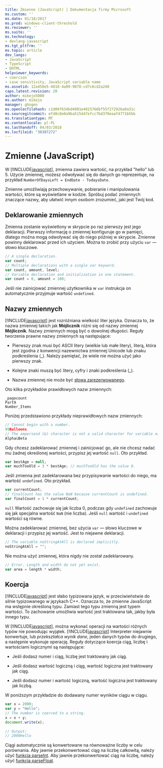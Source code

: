 ```yaml
---
title: Zmienne (JavaScript) | Dokumentacja firmy Microsoft
ms.custom: ''
ms.date: 01/18/2017
ms.prod: windows-client-threshold
ms.reviewer: ''
ms.suite: ''
ms.technology:
- devlang-javascript
ms.tgt_pltfrm: ''
ms.topic: article
dev_langs:
- JavaScript
- TypeScript
- DHTML
helpviewer_keywords:
- coercion
- case sensitivity, JavaScript variable name
ms.assetid: 12a450e5-4818-4a09-9878-cd7c6cd2a248
caps.latest.revision: 20
author: mikejo5000
ms.author: mikejo
manager: ghogen
ms.openlocfilehash: c1d09f634bd4901e4015766bf55f272926a0a31c
ms.sourcegitcommit: efd8c8e0a9ba515d47efcc7bd370eaaf4771b5bb
ms.translationtype: MT
ms.contentlocale: pl-PL
ms.lasthandoff: 04/03/2018
ms.locfileid: "30307272"
---
```

# <a name="variables-javascript"></a>Zmienne (JavaScript)
W [!INCLUDE[javascript](../javascript/includes/javascript-md.md)], zmienna zawiera wartość, na przykład "hello" lub 5. Użycie zmiennej, możesz odwoływać się do danych go reprezentuje, na przykład `NumberOfDaysLeft = EndDate - TodaysDate`.  
  
 Zmienne umożliwiają przechowywanie, pobieranie i manipulowania wartości, które są wyświetlane w kodzie. Spróbuj podać zmiennych znaczące nazwy, aby ułatwić innym osobom zrozumieć, jaki jest Twój kod.  
  
## <a name="declaring-variables"></a>Deklarowanie zmiennych  
 Zmienna zostanie wyświetlony w skrypcie po raz pierwszy jest jego deklaracji. Pierwszy informację o zmiennej konfiguruje go w pamięci, dlatego można mogą odwoływać się do niego później w skrypcie. Zmienne powinny deklarować przed ich użyciem. Można to zrobić przy użyciu `var` — słowo kluczowe.  
  
```JavaScript  
// A single declaration.  
var count;    
// Multiple declarations with a single var keyword.  
var count, amount, level;      
// Variable declaration and initialization in one statement.  
var count = 0, amount = 100;   
```  
  
 Jeśli nie zainicjować zmiennej użytkownika w `var` instrukcja on automatycznie przyjmuje wartość `undefined`.  
  
## <a name="naming-variables"></a>Nazwy zmiennych  
 [!INCLUDE[javascript](../javascript/includes/javascript-md.md)] jest rozróżniana wielkość liter języka. Oznacza to, że nazwa zmiennej takich jak **Mójlicznik** różni się od nazwy zmiennej **Mójlicznik**. Nazwy zmiennych mogą być o dowolnej długości. Reguły tworzenia prawne nazwy zmiennych są następujące:  
  
-   Pierwszy znak musi być ASCII litery (wielkie lub małe litery), literą, która jest zgodna z konwencji nazewnictwa zmiennej Unicode lub znaku podkreślenia (_). Należy pamiętać, że wiele nie można użyć jako pierwszy znak.  
  
-   Kolejne znaki muszą być litery, cyfry i znaki podkreślenia (_).  
  
-   Nazwa zmiennej nie może być [słowa zarezerwowanego](../javascript/reference/javascript-reserved-words.md).  
  
 Oto kilka przykładów prawidłowych nazw zmiennych:  
  
```  
_pagecount   
Part9   
Number_Items   
```  
  
 Poniżej przedstawiono przykłady nieprawidłowych nazw zmiennych:  
  
```JavaScript  
// Cannot begin with a number.   
99Balloons     
// The ampersand (&) character is not a valid character for variable names.   
Alpha&Beta   
```  
  
 Gdy chcesz zadeklarować zmiennej i zainicjować go, ale nie chcesz nadać mu żadnej określonej wartości, przypisz jej wartość `null`. Oto przykład.  
  
```JavaScript  
var bestAge = null;  
var muchTooOld = 3 * bestAge; // muchTooOld has the value 0.  
```  
  
 Jeśli zmienna jest zadeklarowana bez przypisywanie wartości do niego, ma wartość `undefined`. Oto przykład.  
  
```JavaScript  
var currentCount;  
// finalCount has the value NaN because currentCount is undefined.  
var finalCount = 1 * currentCount;   
```  
  
 `null` Wartość zachowuje się jak liczba 0, podczas gdy `undefined` zachowuje się jak specjalna wartość `NaN` (nie liczba). Jeśli `null` wartość i `undefined` wartości są równe.  
  
 Można zadeklarować zmiennej, bez użycia `var` — słowo kluczowe w deklaracji i przypisz jej wartość. Jest to niejawne deklaracji.  
  
```JavaScript  
// The variable noStringAtAll is declared implicitly.  
noStringAtAll = "";   
```  
  
 Nie można użyć zmiennej, która nigdy nie został zadeklarowany.  
  
```JavaScript  
// Error. Length and width do not yet exist.  
var area = length * width;   
```  
  
## <a name="coercion"></a>Koercja  
 [!INCLUDE[javascript](../javascript/includes/javascript-md.md)] jest słabo typizowana język, w przeciwieństwie do silnie typizowanego w językach C++. Oznacza to, że zmienne JavaScript ma wstępnie określoną typu. Zamiast tego typu zmienną jest typem wartości. To zachowanie umożliwia wartość jest traktowana tak, jakby była innego typu.  
  
 W [!INCLUDE[javascript](../javascript/includes/javascript-md.md)], można wykonać operacji na wartości różnych typów nie powodując wyjątek. [!INCLUDE[javascript](../javascript/includes/javascript-md.md)] Interpreter niejawnie konwertuje, lub *przekształca wynik dane*, jeden danych typów do drugiego, a następnie wykonuje operację. Reguły dotyczące koercja ciąg, liczbę i wartościami logicznymi są następujące:  
  
-   Jeśli dodasz numer i ciąg, liczbę jest traktowany jak ciąg.  
  
-   Jeśli dodasz wartość logiczną i ciąg, wartość logiczna jest traktowany jak ciąg.  
  
-   Jeśli dodasz numer i wartość logiczną, wartość logiczna jest traktowany jak liczbą.  
  
 W poniższym przykładzie do dodawany numer wyników ciągu w ciągu.  
  
```JavaScript  
var x = 2000;  
var y = "Hello";  
// The number is coerced to a string.  
x = x + y;  
document.write(x);   
  
// Output:  
// 2000Hello  
```  
  
 Ciągi automatycznie są konwertowane na równoważne liczby w celu porównania. Aby jawnie przekonwertować ciąg na liczbę całkowitą, należy użyć [funkcja parseInt](../javascript/reference/parseint-function-javascript.md). Aby jawnie przekonwertować ciąg na liczbę, należy użyć [funkcja parseFloat](../javascript/reference/parsefloat-function-javascript.md).